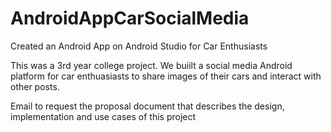 # AndroidAppCarSocialMedia
Created an Android App on Android Studio for Car Enthusiasts


This was a 3rd year college project. 
We buiilt a social media Android platform for car enthuasiasts to share images of their cars and interact with other posts.

Email to request the proposal document that describes the design, implementation and use cases of this project
